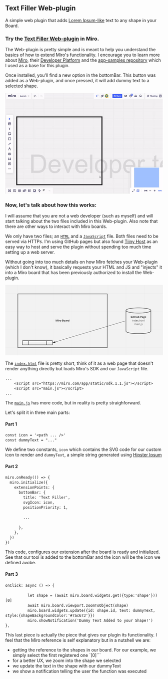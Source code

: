 ## Text Filler Web-plugin

A simple web plugin that adds [Lorem Ipsum-like](https://hipsum.co/?paras=1&type=hipster-latin&start-with-lorem=1) text to any shape in your Board.

### Try the [Text Filler Web-plugin](https://miro.com/oauth/authorize/?response_type=code&client_id=3458764516005409215&redirect_uri=%2Fconfirm-app-install%2F) in Miro.

The Web-plugin is pretty simple and is meant to help you understand the basics of how to extend Miro's functionality. I encourage you to learn more about [Miro](https://miro.com/), their [Developer Platform](https://developers.miro.com/docs) and the [app-samples repository](https://github.com/miroapp/app-examples) which I used as a base for this plugin.

Once installed, you'll find a new option in the bottomBar. This button was added as a Web-plugin, and once pressed, it will add dummy text to a selected shape.

![Text Filler in action](https://github.com/ArturoNereu/miro-textfiller-wp/blob/main/media/textfiller-wp.gif)

### Now, let's talk about how this works:

I will assume that you are not a web developer (such as myself) and will start talking about the two files included in this Web-plugin. Also note that there are other ways to interact with Miro boards.

We only have two files; an [`HTML`](https://github.com/ArturoNereu/miro-textfiller-wp/blob/main/index.html) and a [`JavaScript`](https://github.com/ArturoNereu/miro-textfiller-wp/blob/main/main.js) file. Both files need to be served via HTTP*s*. I'm using GitHub pages but also found [Tiiny Host](https://tiiny.host/) as an easy way to host and serve the plugin without spending too much time setting up a web server.

Without going into too much details on how Miro fetches your Web-plugin (which I don't know), it basically requests your HTML and JS and "injects" it into a Miro board that has been previously authorized to install the Web-plugin.

![](https://github.com/ArturoNereu/miro-textfiller-wp/blob/main/media/diagram-wp.png)

The [`index.html`](https://github.com/ArturoNereu/miro-textfiller-wp/blob/main/index.html) file is pretty short, think of it as a web page that doesn't render anything directly but loads Miro's SDK and our `JavaScript` file.

```
...
    <script src="https://miro.com/app/static/sdk.1.1.js"></script>
    <script src="main.js"></script>
...
```

The [`main.js`](https://github.com/ArturoNereu/miro-textfiller-wp/blob/main/main.js) has more code, but in reality is pretty straighforward.

Let's split it in three main parts:

#### Part 1
```
const icon = '<path ... />'
const dummyText = "..."
```
We define two constants, `icon` which contains the SVG code for our custom icon to render and `dummyText`, a simple string generated using [Hipster Ipsum](https://hipsum.co/?paras=1&type=hipster-latin&start-with-lorem=1)

#### Part 2
```
miro.onReady(() => {
  miro.initialize({
    extensionPoints: {
      bottomBar: {
        title: 'Text Filler',
        svgIcon: icon,
        positionPriority: 1,
        
        ...
        
      },
    },
  })
})
```
This code, configures our extension after the board is ready and initialized. See that our tool is added to the bottomBar and the icon will be the icon we defined avobe.

#### Part 3
```
onClick: async () => {

          let shape = (await miro.board.widgets.get({type:'shape'}))[0]
          await miro.board.viewport.zoomToObject(shape)
          miro.board.widgets.update({id: shape.id, text: dummyText, style:{shapeBackgroundColor:'#7ac673'}})
          miro.showNotification('Dummy Text Added to your Shape!')
},
```
This last piece is actually the piece that gives our plugin its functionality. I feel that the Miro reference is self explanatory but in a nutshell we are:

- getting the reference to the shapes in our board. For our example, we simply select the first registered one `[0]```
- for a better UX, we zoom into the shape we selected
- we update the text in the shape with our dummyText
- we show a notification telling the user the function was executed

